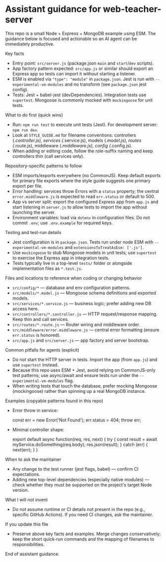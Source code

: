 <!-- .github/copilot-instructions.md - guidance for AI coding agents working on this repo -->
# Assistant guidance for web-teacher-server

This repo is a small Node + Express + MongoDB example using ESM. The guidance below is focused and actionable so an AI agent can be immediately productive.

Key facts
- Entry point: `src/server.js` (package.json `main` and `start`/`dev` scripts).
- App factory pattern expected: `src/app.js` or similar should export an Express app so tests can import it without starting a listener.
- ESM is enabled via `"type": "module"` in `package.json`. Jest is run with `--experimental-vm-modules` and no transform (see `package.json` jest config).
- Tests: Jest + babel-jest (devDependencies). Integration tests use `supertest`. Mongoose is commonly mocked with `mockingoose` for unit tests.

What to do first (quick wins)
- Run: `npm run test` to execute unit tests (Jest). For development server: `npm run dev`.
- Look at `STYLE_GUIDE.md` for filename conventions: controllers (*.controller.js), services (*.service.js), models (*.model.js), routes (*.route.js), middleware (*.middleware.js), config (*.config.js).
- When adding or editing code, follow the role-suffix naming and keep controllers thin (call services only).

Repository-specific patterns to follow
- ESM imports/exports everywhere (no CommonJS). Keep default exports for primary file exports where the style guide suggests one primary export per file.
- Error handling: services throw Errors with a `status` property; the central `error.middleware.js` is expected to read `err.status` or default to 500.
- App vs server split: export the configured Express app from `app.js` and start listening in `server.js` to allow tests to import the app without launching the server.
- Environment variables: load via `dotenv` in configuration files. Do not commit `.env`; use `.env.example` for required keys.

Testing and test-run details
- Jest configuration is in `package.json`. Tests run under node ESM with `--experimental-vm-modules` and `extensionsToTreatAsEsm: ['.js']`.
- Use `mockingoose` to stub Mongoose models in unit tests; use `supertest` to exercise the Express app in integration tests.
- Tests typically live in a top-level `tests/` folder or alongside implementation files as `*.test.js`.

Files and locations to reference when coding or changing behavior
- `src/config/*` — database and env configuration patterns.
- `src/models/*.model.js` — Mongoose schema definitions and exported models.
- `src/services/*.service.js` — business logic; prefer adding new DB access here.
- `src/controllers/*.controller.js` — HTTP request/response mapping. Keep thin and call services.
- `src/routes/*.route.js` — Router wiring and middleware order.
- `src/middleware/error.middleware.js` — central error formatting (ensure `err.status` is honored).
- `src/app.js` and `src/server.js` — app factory and server bootstrap.

Common pitfalls for agents (explicit)
- Do not start the HTTP server in tests. Import the app (from `app.js`) and use `supertest` instead.
- Because this repo uses ESM + Jest, avoid relying on CommonJS-only test patterns; use async/await and ensure tests run under the `--experimental-vm-modules` flag.
- When writing tests that touch the database, prefer mocking Mongoose (mockingoose) rather than spinning up a real MongoDB instance.

Examples (copyable patterns found in this repo)
- Error throw in service:

  const err = new Error('Not Found');
  err.status = 404;
  throw err;

- Minimal controller shape:

  export default async function(req, res, next) {
    try {
      const result = await myService.doSomething(req.body);
      res.json(result);
    } catch (err) {
      next(err);
    }
  }

When to ask the maintainer
- Any change to the test runner (jest flags, babel) — confirm CI expectations.
- Adding new top-level dependencies (especially native modules) — check whether they must be supported on the project's target Node version.

What I will not invent
- Do not assume runtime or CI details not present in the repo (e.g., specific GitHub Actions). If you need CI changes, ask the maintainer.

If you update this file
- Preserve above key facts and examples. Merge changes conservatively; keep the short quick-run commands and the mapping of filenames to responsibilities.

End of assistant guidance.
